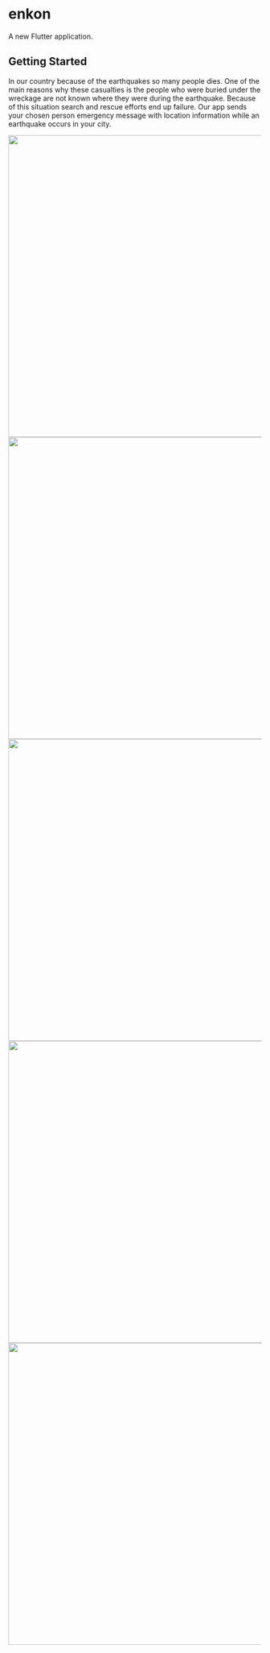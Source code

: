 # enkon

A new Flutter application.

## Getting Started


In our country because of the earthquakes so many people dies. One of the main reasons why these casualties is the people who were buried under the wreckage are not known where they were during the earthquake. Because of this situation search and rescue efforts end up failure. Our app sends your chosen person emergency message with location information while an earthquake occurs in your city.


<img src="https://user-images.githubusercontent.com/30291617/107162300-2d007800-69b3-11eb-92c2-0d67a6567161.png" widht="50" height="600">     <img src="https://user-images.githubusercontent.com/30291617/107162303-2e31a500-69b3-11eb-8394-81c59af2ee45.png" widht="50" height="600">     <img src="https://user-images.githubusercontent.com/30291617/107162304-2eca3b80-69b3-11eb-9f8d-957c2891d012.png" widht="50" height="600">     <img src="https://user-images.githubusercontent.com/30291617/107162307-2ffb6880-69b3-11eb-9cb7-1ff7da6e2484.png" widht="50" height="600">     <img src="https://user-images.githubusercontent.com/30291617/107162308-3093ff00-69b3-11eb-9569-26d2d50282d9.png" widht="50" height="600">
